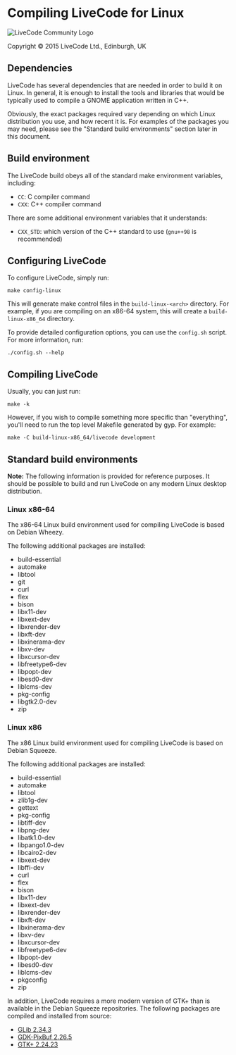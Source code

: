 # Compiling LiveCode for Linux

![LiveCode Community Logo](http://livecode.com/wp-content/uploads/2015/02/livecode-logo.png)

Copyright © 2015 LiveCode Ltd., Edinburgh, UK

## Dependencies

LiveCode has several dependencies that are needed in order to build it on Linux.  In general, it is enough to install the tools and libraries that would be typically used to compile a GNOME application written in C++.

Obviously, the exact packages required vary depending on which Linux distribution you use, and how recent it is.  For examples of the packages you may need, please see the "Standard build environments" section later in this document.

## Build environment

The LiveCode build obeys all of the standard make environment variables, including:

* `CC`: C compiler command
* `CXX`: C++ compiler command

There are some additional environment variables that it understands:

* `CXX_STD`: which version of the C++ standard to use (`gnu++98` is recommended)

## Configuring LiveCode

To configure LiveCode, simply run:

    make config-linux

This will generate make control files in the `build-linux-<arch>` directory.  For example, if you are compiling on an x86-64 system, this will create a `build-linux-x86_64` directory.

To provide detailed configuration options, you can use the `config.sh` script.  For more information, run:

    ./config.sh --help

## Compiling LiveCode

Usually, you can just run:

    make -k

However, if you wish to compile something more specific than "everything", you'll need to run the top level Makefile generated by gyp.  For example:

    make -C build-linux-x86_64/livecode development

## Standard build environments

**Note:** The following information is provided for reference purposes.  It should be possible to build and run LiveCode on any modern Linux desktop distribution.

### Linux x86-64

The x86-64 Linux build environment used for compiling LiveCode is based on Debian Wheezy.

The following additional packages are installed:

* build-essential
* automake
* libtool
* git
* curl
* flex
* bison
* libx11-dev
* libxext-dev
* libxrender-dev
* libxft-dev
* libxinerama-dev
* libxv-dev
* libxcursor-dev
* libfreetype6-dev
* libpopt-dev
* libesd0-dev
* liblcms-dev
* pkg-config
* libgtk2.0-dev
* zip

### Linux x86

The x86 Linux build environment used for compiling LiveCode is based on Debian Squeeze.

The following additional packages are installed:

* build-essential
* automake
* libtool
* zlib1g-dev
* gettext
* pkg-config
* libtiff-dev
* libpng-dev
* libatk1.0-dev
* libpango1.0-dev
* libcairo2-dev
* libxext-dev
* libffi-dev
* curl
* flex
* bison
* libx11-dev
* libxext-dev
* libxrender-dev
* libxft-dev
* libxinerama-dev
* libxv-dev
* libxcursor-dev
* libfreetype6-dev
* libpopt-dev
* libesd0-dev
* liblcms-dev
* pkgconfig
* zip

In addition, LiveCode requires a more modern version of GTK+ than is available in the Debian Squeeze repositories.  The following packages are compiled and installed from source:

* [GLib 2.34.3](http://ftp.gnome.org/pub/gnome/sources/glib/2.34/glib-2.34.3.tar.xz)
* [GDK-PixBuf 2.26.5](http://ftp.gnome.org/pub/gnome/sources/gdk-pixbuf/2.26/gdk-pixbuf-2.26.5.tar.xz)
* [GTK+ 2.24.23](http://ftp.gnome.org/pub/gnome/sources/gtk+/2.24/gtk+-2.24.23.tar.xz)
